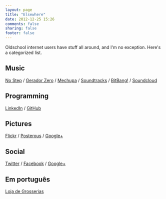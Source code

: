 ```yaml
---
layout: page
title: "Elsewhere"
date: 2012-12-25 15:26
comments: false
sharing: false
footer: false
---
```


Oldschool internet users have stuff all around, and I'm no exception. Here's a categorized list.

## Music
[No Step](http://nostep.ca 'My "band"') / [Gerador Zero](http://geradorzero.com 'My previous band') / [Mechupa](http://fzero.ca/mechupa 'A few mash-ups') / [Soundtracks](http://fzero.bandcamp.com 'Some soundtracks') / [BitBang!](http://bitbang.ca 'Music podcast and mixed sets') / [Soundcloud](http://soundcloud.com/fzero 'In-progress and assorted tracks')

## Programming
[LinkedIn](http://linkedin.com/in/fzero 'Mandatory LinkedIn link') /
[GitHub](http://github.com/fzero 'Mandatory GitHub link')

## Pictures
[Flickr](http://www.flickr.com/photos/fzero/) /
[Posterous](http://fzero.posterous.com) / [Google+](https://plus.google.com/photos/114983774897653382388/albums 'A.k.a. Picasa')

## Social
[Twitter](http://twitter.com/fzero) /
[Facebook](http://facebook.com/fabiofzero "Maybe I'll kill this soon...") /
[Google+](http://google.com/profiles/fabio.fzero "A fine social network, actually") 

## Em português
[Loja de Grosserias](http://grosserias.mondofzero.com "Não atualizo há séculos!")
